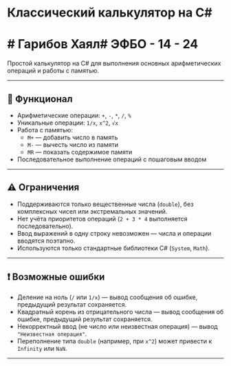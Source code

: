 # Классический калькулятор на C#
# # Гарибов Хаял# ЭФБО - 14 - 24
Простой калькулятор на C# для выполнения основных арифметических операций и работы с памятью.

---

## 📌 Функционал

- Арифметические операции: `+`, `-`, `*`, `/`, `%`  
- Уникальные операции: `1/x`, `x^2`, `√x`  
- Работа с памятью:  
  - `M+` — добавить число в память  
  - `M-` — вычесть число из памяти  
  - `MR` — показать содержимое памяти  
- Последовательное выполнение операций с пошаговым вводом  

---

## ⚠ Ограничения

- Поддерживаются только вещественные числа (`double`), без комплексных чисел или экстремальных значений.  
- Нет учёта приоритетов операций (`2 + 3 * 4` выполняется последовательно).  
- Ввод выражений в одну строку невозможен — числа и операции вводятся поэтапно.  
- Используются только стандартные библиотеки C# (`System`, `Math`).  

---

## ❗ Возможные ошибки

- Деление на ноль (`/` или `1/x`) — вывод сообщения об ошибке, предыдущий результат сохраняется.  
- Квадратный корень из отрицательного числа — вывод сообщения об ошибке, предыдущий результат сохраняется.  
- Некорректный ввод (не число или неизвестная операция) — вывод `"Неизвестная операция"`.  
- Переполнение типа `double` (например, при `x^2`) может привести к `Infinity` или `NaN`.  

---

